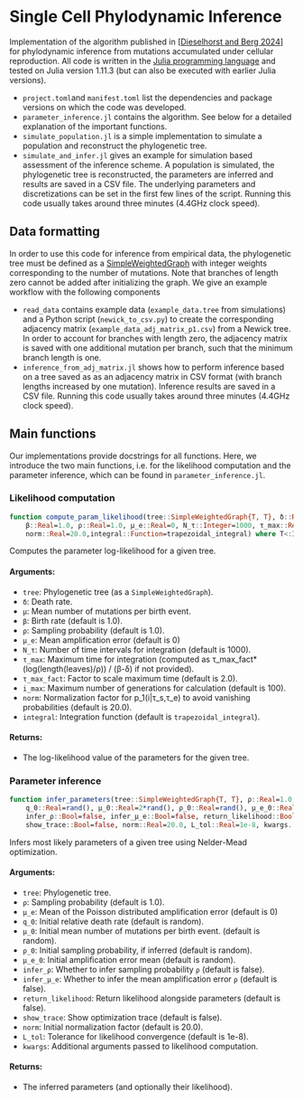 # Single Cell Phylodynamic Inference
 
Implementation of the algorithm published in [[Dieselhorst and Berg 2024](https://doi.org/10.1101/2024.12.05.627005 )] for phylodynamic inference from mutations accumulated under cellular reproduction. All code is written in the [Julia programming language](https://julialang.org/) and tested on Julia version 1.11.3 (but can also be executed with earlier Julia versions).

- `project.toml`and `manifest.toml` list the dependencies and package versions on which the code was developed.
- `parameter_inference.jl` contains the algorithm. See below for a detailed explanation of the important functions.
- `simulate_population.jl` is a simple implementation to simulate a population and reconstruct the phylogenetic tree.
- `simulate_and_infer.jl` gives an example for simulation based assessment of the inference scheme. A population is simulated, the phylogenetic tree is reconstructed, the parameters are inferred and results are saved in a CSV file. The underlying parameters and discretizations can be set in the first few lines of the script. Running this code usually takes around three minutes (4.4GHz clock speed).

## Data formatting
In order to use this code for inference from empirical data, the phylogenetic tree must be defined as a [SimpleWeightedGraph](https://juliagraphs.org/SimpleWeightedGraphs.jl/dev/) with integer weights corresponding to the number of mutations. Note that branches of length zero cannot be added after initializing the graph. We give an example workflow with the following components

- `read_data` contains example data (`example_data.tree` from simulations) and a Python script (`newick_to_csv.py`) to create the corresponding adjacency matrix (`example_data_adj_matrix_p1.csv`) from a Newick tree. In order to account for branches with length zero, the adjacency matrix is saved with one additional mutation per branch, such that the minimum branch length is one.
- `inference_from_adj_matrix.jl` shows how to perform inference based on a tree saved as as an adjacency matrix in CSV format (with branch lengths increased by one mutation). Inference results are saved in a CSV file. Running this code usually takes around three minutes (4.4GHz clock speed).

## Main functions
Our implementations provide docstrings for all functions. Here, we introduce the two main functions, i.e. for the likelihood computation and the parameter inference, which can be found in `parameter_inference.jl`.
### Likelihood computation
```julia
function compute_param_likelihood(tree::SimpleWeightedGraph{T, T}, δ::Real, μ::Real;
    β::Real=1.0, ρ::Real=1.0, μ_e::Real=0, N_τ::Integer=1000, τ_max::Real=0.0, τ_max_fact::Real=2.0, i_max::Integer=100,
    norm::Real=20.0,integral::Function=trapezoidal_integral) where T<:Integer
```
Computes the parameter log-likelihood for a given tree.

#### Arguments:
- `tree`: Phylogenetic tree (as a `SimpleWeightedGraph`).
- `δ`: Death rate.
- `μ`: Mean number of mutations per birth event.
- `β`: Birth rate (default is 1.0).
- `ρ`: Sampling probability (default is 1.0).
- `μ_e`: Mean amplification error (default is 0)
- `N_τ`: Number of time intervals for integration (default is 1000).
- `τ_max`: Maximum time for integration (computed as τ_max_fact*(log(length(leaves)/ρ)) / (β-δ) if not provided).
- `τ_max_fact`: Factor to scale maximum time (default is 2.0).
- `i_max`: Maximum number of generations for calculation (default is 100).
- `norm`: Normalization factor for p_1(i|τ_s,τ_e) to avoid vanishing probabilities (default is 20.0).
- `integral`: Integration function (default is `trapezoidal_integral`).

#### Returns:
- The log-likelihood value of the parameters for the given tree.

### Parameter inference
```julia
function infer_parameters(tree::SimpleWeightedGraph{T, T}, ρ::Real=1.0, μ_e::Real=0;
    q_0::Real=rand(), μ_0::Real=2*rand(), ρ_0::Real=rand(), μ_e_0::Real=2*rand(),
    infer_ρ::Bool=false, infer_μ_e::Bool=false, return_likelihood::Bool=false,
    show_trace::Bool=false, norm::Real=20.0, L_tol::Real=1e-8, kwargs...) where T<:Integer
```
Infers most likely parameters of a given tree using Nelder-Mead optimization.

#### Arguments:
- `tree`: Phylogenetic tree.
- `ρ`: Sampling probability (default is 1.0).
- `μ_e`: Mean of the Poisson distributed amplification error (default is 0)
- `q_0`: Initial relative death rate (default is random).
- `μ_0`: Initial mean number of mutations per birth event. (default is random).
- `ρ_0`: Initial sampling probability, if inferred (default is random).
- `μ_e_0`: Initial amplification error mean (default is random).
- `infer_ρ`: Whether to infer sampling probability `ρ` (default is false).
- `infer_μ_e`: Whether to infer the mean amplification error `ρ` (default is false).
- `return_likelihood`: Return likelihood alongside parameters (default is false).
- `show_trace`: Show optimization trace (default is false).
- `norm`: Initial normalization factor (default is 20.0).
- `L_tol`: Tolerance for likelihood convergence (default is 1e-8).
- `kwargs`: Additional arguments passed to likelihood computation.

#### Returns:
- The inferred parameters (and optionally their likelihood).